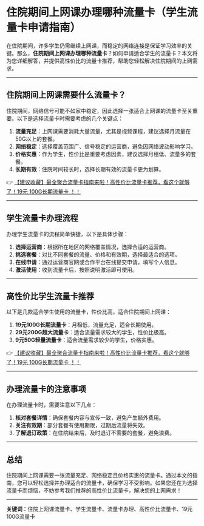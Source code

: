 # 住院期间上网课办理哪种流量卡（学生流量卡申请指南）

在住院期间，许多学生仍需继续上网课，而稳定的网络连接是保证学习效率的关键。那么，**住院期间上网课办理哪种流量卡**？如何申请适合学生的流量卡？本文将为您详细解答，并提供高性价比的流量卡推荐，帮助您轻松解决住院期间的上网需求。

---

## 住院期间上网课需要什么流量卡？

住院期间，网络信号可能不如家中稳定，因此选择一张适合上网课的流量卡至关重要。以下是选择流量卡时需要考虑的几个关键点：

1. **流量充足**：上网课需要消耗大量流量，尤其是视频课程，建议选择月流量在50G以上的套餐。
2. **网络稳定**：选择覆盖范围广、信号稳定的运营商，避免因网络波动影响学习。
3. **价格实惠**：作为学生，性价比是重要考虑因素，建议选择月租低、流量多的套餐。
4. **长期有效**：住院时间较长时，选择长期有效的流量卡更为划算。

👉 [【建议收藏】最全聚合流量卡指南来啦！高性价比流量卡推荐，看这个就够了！19元 100G长期流量卡 ！！](https://bit.ly/Liuliangka)

---

## 学生流量卡办理流程

办理学生流量卡的流程简单快捷，以下是具体步骤：

1. **选择运营商**：根据所在地区的网络覆盖情况，选择合适的运营商。
2. **挑选套餐**：对比不同套餐的流量、价格和有效期，选择最适合的选项。
3. **在线申请**：通过运营商官网或合作平台在线提交申请，填写个人信息。
4. **激活使用**：收到流量卡后，按照说明激活即可使用。

---

## 高性价比学生流量卡推荐

以下是几款适合学生使用的流量卡，性价比高，适合住院期间上网课：

1. **19元100G长期流量卡**：月租低，流量充足，适合长期使用。
2. **29元200G超大流量卡**：适合流量需求较大的学生，性价比极高。
3. **9元50G轻量流量卡**：适合流量需求较少的学生，价格实惠。

👉 [【建议收藏】最全聚合流量卡指南来啦！高性价比流量卡推荐，看这个就够了！19元 100G长期流量卡 ！！](https://bit.ly/Liuliangka)

---

## 办理流量卡的注意事项

在办理流量卡时，需要注意以下几点：

1. **核对套餐详情**：确保套餐内容与宣传一致，避免产生额外费用。
2. **关注有效期**：部分套餐有使用期限，过期后流量将失效。
3. **了解退订政策**：在住院结束后，及时退订不需要的套餐，避免浪费。

---

## 总结

住院期间上网课需要一张流量充足、网络稳定且价格实惠的流量卡。通过本文的指南，您可以轻松选择并办理适合的流量卡，确保学习不受影响。如果您还在为选择流量卡而烦恼，不妨参考我们推荐的高性价比流量卡，解决您的上网需求！

---

**关键词**：住院上网课流量卡、学生流量卡、流量卡办理、高性价比流量卡、19元100G流量卡